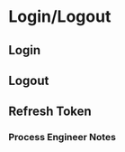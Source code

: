 # Login/Logout

## Login

<api-endpoint openapi-path="../openapi.yaml" endpoint="/api/auth/login" method="POST"/>

## Logout

<api-endpoint openapi-path="../openapi.yaml" endpoint="/api/auth/logout" method="POST"/>

## Refresh Token

<api-endpoint openapi-path="../openapi.yaml" endpoint="/api/auth/refresh-token" method="POST"/>

### Process Engineer Notes